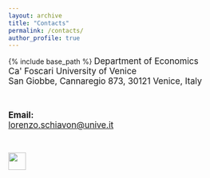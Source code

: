 ```yaml
---
layout: archive
title: "Contacts"
permalink: /contacts/
author_profile: true
---
```


{% include base_path %}
<font style="font-size:17px">
Department of Economics <br/>
Ca' Foscari University of Venice<br/>
San Giobbe, Cannaregio 873, 30121 Venice, Italy<br/>

<br>


<b>Email:</b> <br>
lorenzo.schiavon@unive.it<br/>
</font>

<br/>

[<img src="../images/linkedin-icon-2.svg" width="35">](https://www.linkedin.com/in/lorenzo-schiavon/)
